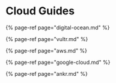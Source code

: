 # Cloud Guides

{% page-ref page="digital-ocean.md" %}

{% page-ref page="vultr.md" %}

{% page-ref page="aws.md" %}

{% page-ref page="google-cloud.md" %}

{% page-ref page="ankr.md" %}

